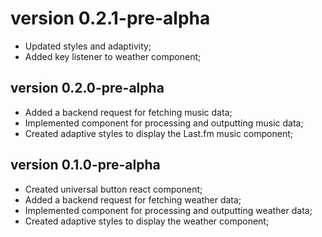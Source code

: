 # version 0.2.1-pre-alpha

- Updated styles and adaptivity;
- Added key listener to weather component;

## version 0.2.0-pre-alpha

- Added a backend request for fetching music data;
- Implemented component for processing and outputting music data;
- Created adaptive styles to display the Last.fm music component;

## version 0.1.0-pre-alpha

- Created universal button react component;
- Added a backend request for fetching weather data;
- Implemented component for processing and outputting weather data;
- Created adaptive styles to display the weather component;